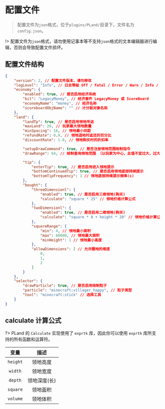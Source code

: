 # 配置文件

> 配置文件为`json`格式，位于`plugins/PLand/`目录下，文件名为`config.json`。

!> 配置文件为`json`格式，请勿使用记事本等不支持`json`格式的文本编辑器进行编辑，否则会导致配置文件损坏。

## 配置文件结构

```json
{
    "version": 2, // 配置文件版本，请勿修改
    "logLevel": "Info", // 日志等级 Off / Fatal / Error / Warn / Info / Debug / Trace
    "economy": {
        "enabled": true, // 是否启用经济系统
        "kit": "LegacyMoney", // 经济套件 LegacyMoney 或 ScoreBoard
        "economyName": "money", // 经济名称
        "scoreboardObjName": "" // 计分板对象名称
    },
    "land": {
        "landTp": true, // 是否启用领地传送
        "maxLand": 20, // 玩家最大领地数量
        "minSpacing": 16, // 领地最小间距
        "refundRate": 0.9, // 领地退地时返还的百分比
        "discountRate": 1.0, // 领地购买时的折扣率

        "setupDrawCommand": true, // 是否注册领地范围绘制指令
        "drawRange": 64, // 绘制查询领地范围 （以玩家为中心，此值不宜过大，过大可能导致性能问题）

        "tip": {
            "enterTip": true, // 是否启用进入领地提示
            "bottomContinuedTip": true, // 是否启用领地底部持续提示
            "bottomTipFrequency": 1 // 领地底部持续提示频率(s)
        },
        "bought": {
            "threeDimensionl": {
                "enabled": true, // 是否启用三维领地(购买)
                "calculate": "square * 25" // 领地价格计算公式
            },
            "twoDimensionl": {
                "enabled": true, // 是否启用二维领地(购买)
                "calculate": "square * 8 + height * 20" // 领地价格计算公式
            },
            "squareRange": {
                "min": 4, // 领地最小面积
                "max": 60000, // 领地最大面积
                "minHeight": 1 // 领地最小高度
            },
            "allowDimensions": [ // 允许圈地的维度
                0,
                1,
                2
            ]
        }
    },
    "selector": {
        "drawParticle": true, // 是否启用绘制粒子
        "particle": "minecraft:villager_happy", // 粒子类型
        "tool": "minecraft:stick" // 选择工具
    }
}
```

## calculate 计算公式

?> PLand 的 `Calculate` 实现使用了 `exprtk` 库，因此你可以使用 `exprtk` 库所支持的所有函数和运算符。

| 变量 | 描述 |
| :---: | :---: |
| `height` | 领地高度 |
| `width` | 领地宽度 |
| `depth` | 领地深度(长) |
| `square` | 领地面积 |
| `volume` | 领地体积 |
